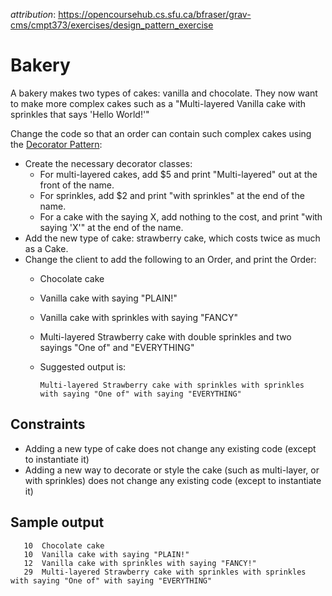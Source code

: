 _attribution_: https://opencoursehub.cs.sfu.ca/bfraser/grav-cms/cmpt373/exercises/design_pattern_exercise

# Bakery

A bakery makes two types of cakes: vanilla and chocolate. They now want to make more complex cakes such as a 
"Multi-layered Vanilla cake with sprinkles that says 'Hello World!'"

Change the code so that an order can contain such complex cakes using the 
[Decorator Pattern](https://en.wikipedia.org/wiki/Decorator_pattern):

* Create the necessary decorator classes:
   * For multi-layered cakes, add $5 and print "Multi-layered" out at the front of the name.
   * For sprinkles, add $2 and print "with sprinkles" at the end of the name.
   * For a cake with the saying X, add nothing to the cost, and print "with saying 'X'" at the end of the name.
* Add the new type of cake: strawberry cake, which costs twice as much as a Cake.
* Change the client to add the following to an Order, and print the Order:
   * Chocolate cake
   * Vanilla cake with saying "PLAIN!"
   * Vanilla cake with sprinkles with saying "FANCY"
   * Multi-layered Strawberry cake with double sprinkles and two sayings "One of" and "EVERYTHING"
   * Suggested output is: 

     `Multi-layered Strawberry cake with sprinkles with sprinkles with saying "One of" with saying "EVERYTHING"`

## Constraints
* Adding a new type of cake does not change any existing code (except to instantiate it)
* Adding a new way to decorate or style the cake (such as multi-layer, or with sprinkles) does not change any existing
  code (except to instantiate it)

## Sample output
```text
   10  Chocolate cake
   10  Vanilla cake with saying "PLAIN!"
   12  Vanilla cake with sprinkles with saying "FANCY!"
   29  Multi-layered Strawberry cake with sprinkles with sprinkles with saying "One of" with saying "EVERYTHING"
```